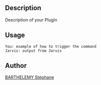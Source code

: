 <!---
IMPORTANT
=========
This README.md is displayed in the WebStore as well as within Jarvis app
Please do not change the structure of this file
Fill-in Description, Usage & Author sections
Make sure to rename the [en] folder into the language code your plugin is written in (ex: fr, es, de, it...)
For multi-language plugin:
- clone the language directory and translate commands/functions.sh
- optionally write the Description / Usage sections in several languages
-->
## Description
Description of your Plugin

## Usage
```
You: example of how to trigger the command
Jarvis: output from Jarvis
```

## Author
[BARTHELEMY Stéphane](http://www.sbarthelemy.com)
